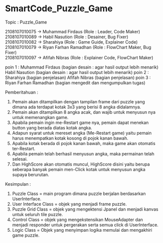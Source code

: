 # SmartCode_Puzzle_Game

Topic : Puzzle_Game
                       
 2108107010075 -> Muhammad Firdaus (Role : Leader, Code Maker)               
 2108107010089 -> Habil Nasution (Role : Desainer, Bug Fixer)              
 2108107010082 -> Sharahiya (Role : Game Guide, Explainer Code)      
 2108107010079 -> Riyan Farhan Ramadhan (Role : FlowChart Maker, Bug Fixer)       
 2108107010097 -> Afifah Nibras (Role : Explainer Code, FlowChart Maker)  


poin 1 : Muhammad Firdaus      (bagian desain : agar hasil output lebih menarik)
          Habil Nasution        (bagian desain : agar hasil output lebih menarik)
poin 2 : Sharahiya             (bagian penjelasan)
          Afifah Nibras         (bagian penjelasan)
poin 3 : Riyan Farhan Ramadhan (bagian mengedit dan mengumpulkan tugas) 

Pemberitahuan :
1. Pemain akan ditampilkan dengan tampilan frame dari puzzle yang dimana ada terdapat kotak 3x3 yang berisi 8 angka didalamnya.
2. Pemain akan ditampilkan 8 angka acak, dan wajib untuk menyusun nya untuk memenangkan game.
3. Apabila pemain ingin me-Restart game nya, pemain dapat menekan button yang berada diatas kotak angka.
4. Adapun syarat untuk mereset angka (Me-Restart game) yaitu pemain harus menempatkan kotak kosong di pojok kanan bawah.
5. Apabila kotak berada di pojok kanan bawah, maka game akan otomatis ter-Restart.
6. Apabila pemain telah berhasil menyusun angka, maka permainan telah selesai.
7. Dan HighScore akan otomatis muncul, HighScore disini yaitu berupa seberapa banyak pemain men-Click kotak untuk menyusun angka supaya berurutan.

Kesimpulan :
1. Puzzle Class = main program dimana puzzle berjalan berdasarkan UserInterface. 
2. User Interface Class = objek yang menjadi frame puzzle.
3. Puzzle Grid Class = objek yang mengektensi Jpanel dan menjadi kanvas untuk seluruh tile puzzle.
4. Control Class = objek yang mengekstensikan MouseAdapter dan menjadi responder untuk pergerakan serta semua click di UserInterface.
5. Logic Class = Objek yang menyimpan logika memulai dan mengakhiri game puzzle.
